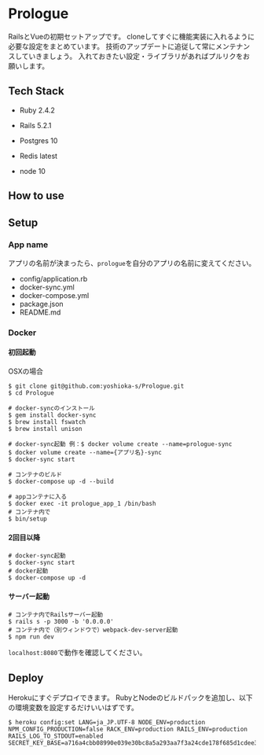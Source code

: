 # Prologue
RailsとVueの初期セットアップです。
cloneしてすぐに機能実装に入れるように必要な設定をまとめています。
技術のアップデートに追従して常にメンテナンスしていきましょう。
入れておきたい設定・ライブラリがあればプルリクをお願いします。

## Tech Stack
* Ruby
2.4.2

* Rails
5.2.1

* Postgres
10

* Redis
latest

* node
10

## How to use

## Setup

### App name
アプリの名前が決まったら、`prologue`を自分のアプリの名前に変えてください。
- config/application.rb
- docker-sync.yml
- docker-compose.yml
- package.json
- README.md

### Docker

#### 初回起動
OSXの場合

```
$ git clone git@github.com:yoshioka-s/Prologue.git
$ cd Prologue

# docker-syncのインストール
$ gem install docker-sync
$ brew install fswatch
$ brew install unison

# docker-sync起動 例：$ docker volume create --name=prologue-sync
$ docker volume create --name={アプリ名}-sync
$ docker-sync start

# コンテナのビルド
$ docker-compose up -d --build

# appコンテナに入る
$ docker exec -it prologue_app_1 /bin/bash
# コンテナ内で
$ bin/setup
```

#### 2回目以降

```
# docker-sync起動
$ docker-sync start
# docker起動
$ docker-compose up -d
```

#### サーバー起動

```
# コンテナ内でRailsサーバー起動
$ rails s -p 3000 -b '0.0.0.0'
# コンテナ内で（別ウィンドウで）webpack-dev-server起動
$ npm run dev
```

`localhost:8080`で動作を確認してください。

## Deploy
Herokuにすぐデプロイできます。
RubyとNodeのビルドパックを追加し、以下の環境変数を設定するだけいいはずです。
```
$ heroku config:set LANG=ja_JP.UTF-8 NODE_ENV=production NPM_CONFIG_PRODUCTION=false RACK_ENV=production RAILS_ENV=production RAILS_LOG_TO_STDOUT=enabled SECRET_KEY_BASE=a716a4cbb08990e039e30bc8a5a293aa7f3a24cde178f685d1cdee395977f266a3a63ec1ac0e3fd0a2538af2832eea2b5dda2d22346a4f958a34452380d18592
```